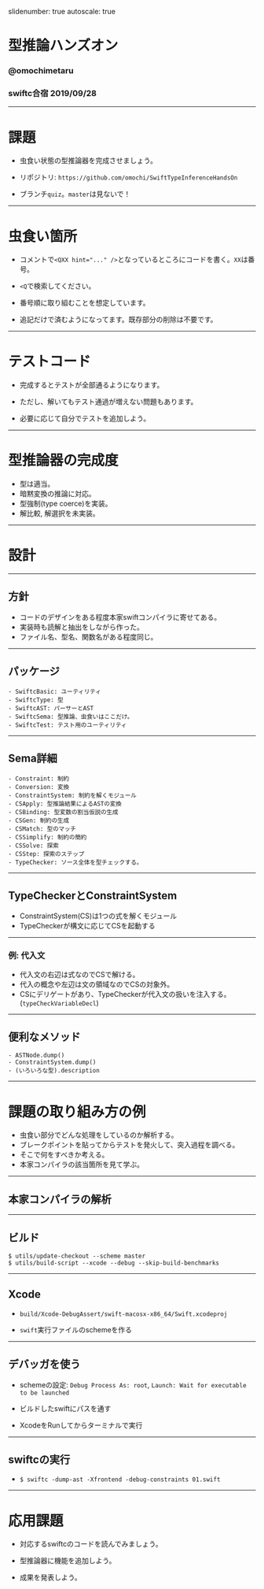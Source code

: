 slidenumber: true
autoscale: true

# 型推論ハンズオン

### @omochimetaru
### swiftc合宿 2019/09/28

---

# 課題

- 虫食い状態の型推論器を完成させましょう。

- リポジトリ: `https://github.com/omochi/SwiftTypeInferenceHandsOn`

- ブランチ`quiz`。`master`は見ないで！

---

# 虫食い箇所

- コメントで`<QXX hint="..." />`となっているところにコードを書く。`XX`は番号。

- `<Q`で検索してください。

- 番号順に取り組むことを想定しています。

- 追記だけで済むようになってます。既存部分の削除は不要です。

---

# テストコード

- 完成するとテストが全部通るようになります。

- ただし、解いてもテスト通過が増えない問題もあります。

- 必要に応じて自分でテストを追加しよう。

---

# 型推論器の完成度

- 型は適当。
- 暗黙変換の推論に対応。
- 型強制(type coerce)を実装。
- 解比較, 解選択を未実装。

---

# 設計

---

## 方針

- コードのデザインをある程度本家swiftコンパイラに寄せてある。
- 実装時も読解と抽出をしながら作った。
- ファイル名、型名、関数名がある程度同じ。

---

## パッケージ

```
- SwiftcBasic: ユーティリティ
- SwiftcType: 型
- SwiftcAST: パーサーとAST
- SwiftcSema: 型推論、虫食いはここだけ。
- SwiftcTest: テスト用のユーティリティ
```

---

## Sema詳細

```
- Constraint: 制約
- Conversion: 変換
- ConstraintSystem: 制約を解くモジュール
- CSApply: 型推論結果によるASTの変換
- CSBinding: 型変数の割当仮説の生成
- CSGen: 制約の生成
- CSMatch: 型のマッチ
- CSSimplify: 制約の簡約
- CSSolve: 探索
- CSStep: 探索のステップ
- TypeChecker: ソース全体を型チェックする。
```

---

## TypeCheckerとConstraintSystem

- ConstraintSystem(CS)は1つの式を解くモジュール
- TypeCheckerが構文に応じてCSを起動する

---

### 例: 代入文

- 代入文の右辺は式なのでCSで解ける。
- 代入の概念や左辺は文の領域なのでCSの対象外。
- CSにデリゲートがあり、TypeCheckerが代入文の扱いを注入する。(`typeCheckVariableDecl`)

---

## 便利なメソッド

```
- ASTNode.dump()
- ConstraintSystem.dump()
- (いろいろな型).description
```

---

# 課題の取り組み方の例

- 虫食い部分でどんな処理をしているのか解析する。
- ブレークポイントを貼ってからテストを発火して、突入過程を調べる。
- そこで何をすべきか考える。
- 本家コンパイラの該当箇所を見て学ぶ。

---

## 本家コンパイラの解析

---

## ビルド

```
$ utils/update-checkout --scheme master
$ utils/build-script --xcode --debug --skip-build-benchmarks
```

---

## Xcode

- `build/Xcode-DebugAssert/swift-macosx-x86_64/Swift.xcodeproj`

- `swift`実行ファイルのschemeを作る

---

## デバッガを使う

- schemeの設定: `Debug Process As: root`, `Launch: Wait for executable to be launched`

- ビルドしたswiftにパスを通す

- XcodeをRunしてからターミナルで実行

---

## swiftcの実行

- `$ swiftc -dump-ast -Xfrontend -debug-constraints 01.swift`

---

# 応用課題

- 対応するswiftcのコードを読んでみましょう。

- 型推論器に機能を追加しよう。

- 成果を発表しよう。

